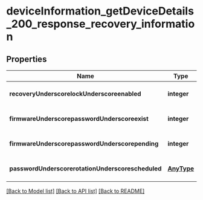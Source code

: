 # deviceInformation_getDeviceDetails_200_response_recovery_information

## Properties
Name | Type | Description | Notes
------------ | ------------- | ------------- | -------------
**recoveryUnderscorelockUnderscoreenabled** | **integer** |  | [optional] [default to null]
**firmwareUnderscorepasswordUnderscoreexist** | **integer** |  | [optional] [default to null]
**firmwareUnderscorepasswordUnderscorepending** | **integer** |  | [optional] [default to null]
**passwordUnderscorerotationUnderscorescheduled** | [**AnyType**](.md) |  | [optional] [default to null]

[[Back to Model list]](../README.md#documentation-for-models) [[Back to API list]](../README.md#documentation-for-api-endpoints) [[Back to README]](../README.md)


